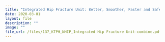 ```yaml
---
title: "Integrated Hip Fracture Unit: Better, Smoother, Faster and Safer Care"
date: 2020-03-01
layout: file
description: ""
image: ""
file_url: /files/137_KTPH_NHIP_Integrated Hip Fracture Unit-combine.pdf
---
```

